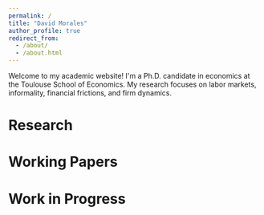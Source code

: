 ```yaml
---
permalink: /
title: "David Morales"
author_profile: true
redirect_from: 
  - /about/
  - /about.html
---
```


Welcome to my academic website! I'm a Ph.D. candidate in economics at the Toulouse School of Economics. My research focuses on labor markets, informality, financial frictions, and firm dynamics. 

Research
=======

Working Papers
=======

Work in Progress
=======
